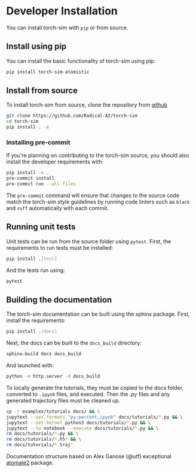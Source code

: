 # Developer Installation

You can install torch-sim with `pip` or from source.

## Install using pip

You can install the basic functionality of torch-sim using pip:

```bash
pip install torch-sim-atomistic
```

## Install from source

To install torch-sim from source, clone the repository from [github](https://github.com/Radical-AI/torch-sim)

```bash
git clone https://github.com/Radical-AI/torch-sim
cd torch-sim
pip install . -e
```

### Installing pre-commit

If you're planning on contributing to the torch-sim source, you should also install
the developer requirements with:

```bash
pip install -e .
pre-commit install
pre-commit run --all-files
```

The `pre-commit` command will ensure that changes to the source code match the
torch-sim style guidelines by running code linters such as `black` and `ruff` automatically with each commit.

## Running unit tests

Unit tests can be run from the source folder using `pytest`. First, the requirements
to run tests must be installed:

```bash
pip install .[test]
```

And the tests run using:

```bash
pytest
```

## Building the documentation

The torch-sim documentation can be built using the sphinx package. First, install the requirements:

```bash
pip install .[docs]
```

Next, the docs can be built to the `docs_build` directory:

```bash
sphinx-build docs docs_build
```

And launched with:

```bash
python -m http.server -d docs_build
```

To locally generate the tutorials, they must be copied to the docs folder,
converted to `.ipynb` files, and executed. Then the .py files and any generated
trajectory files must be cleaned up.

```bash
cp -r examples/tutorials docs/ && \
jupytext --set-formats "py:percent,ipynb" docs/tutorials/*.py && \
jupytext --set-kernel python3 docs/tutorials/*.py && \
jupytext --to notebook --execute docs/tutorials/*.py && \
rm docs/tutorials/*.py && \
rm docs/tutorials/*.h5* && \
rm docs/tutorials/*.traj*
```

Documentation structure based on Alex Ganose (@utf) exceptional
[atomate2](https://materialsproject.github.io/atomate2/) package.
